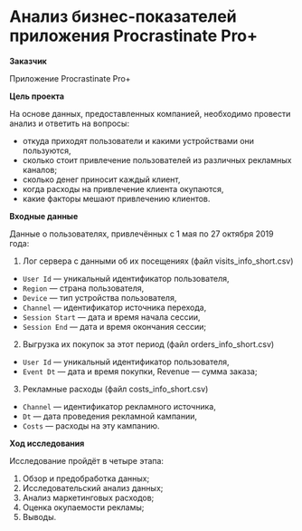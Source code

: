 # Анализ бизнес-показателей приложения Procrastinate Pro+

**Заказчик**

Приложение Procrastinate Pro+

**Цель проекта**

На основе данных, предоставленных компанией, необходимо провести анализ и ответить на вопросы:

- откуда приходят пользователи и какими устройствами они пользуются,
- сколько стоит привлечение пользователей из различных рекламных каналов;
- сколько денег приносит каждый клиент,
- когда расходы на привлечение клиента окупаются,
- какие факторы мешают привлечению клиентов.

**Входные данные**

Данные о пользователях, привлечённых с 1 мая по 27 октября 2019 года:

1. Лог сервера с данными об их посещениях (файл visits_info_short.csv)

- `User Id` — уникальный идентификатор пользователя,
-  `Region` — страна пользователя,
- `Device` — тип устройства пользователя,
- `Channel` — идентификатор источника перехода,
- `Session Start` — дата и время начала сессии,
- `Session End` — дата и время окончания сессии;

2. Выгрузка их покупок за этот период (файл orders_info_short.csv)
- `User Id` — уникальный идентификатор пользователя,
- `Event Dt` — дата и время покупки,
Revenue — сумма заказа;

3. Рекламные расходы (файл costs_info_short.csv)
- `Channel` — идентификатор рекламного источника,
- `Dt` — дата проведения рекламной кампании,
- `Costs` — расходы на эту кампанию.

**Ход исследования**

Исследование пройдёт в четыре этапа:

1. Обзор и предобработка данных;
2. Исследовательский анализ данных;
3. Анализ маркетинговых расходов;
4. Оценка окупаемости рекламы;
5. Выводы.
